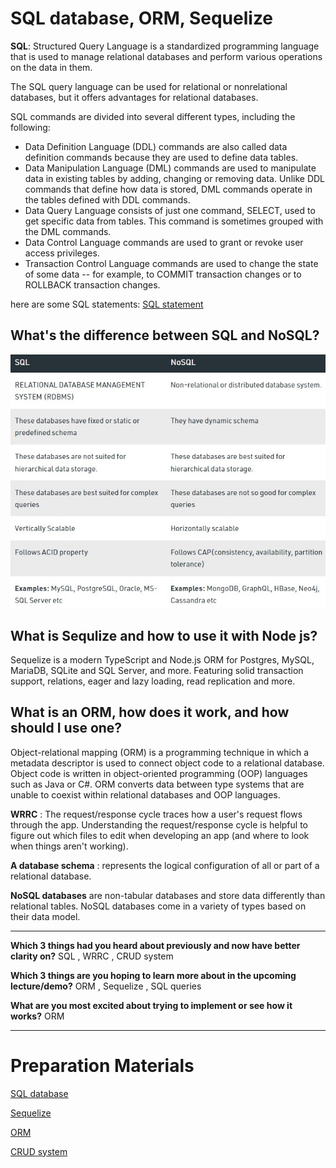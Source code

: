 # SQL database, ORM, Sequelize

**SQL**: Structured Query Language is a standardized programming language that is used to manage relational databases and perform various operations on the data in them.

The SQL query language can be used for relational or nonrelational databases, but it offers advantages for relational databases.

SQL commands are divided into several different types, including the following:

- Data Definition Language (DDL) commands are also called data definition commands because they are used to define data tables.
- Data Manipulation Language (DML) commands are used to manipulate data in existing tables by adding, changing or removing data. Unlike DDL commands that define how data is stored, DML commands operate in the tables defined with DDL commands.
- Data Query Language consists of just one command, SELECT, used to get specific data from tables. This command is sometimes grouped with the DML commands.
- Data Control Language commands are used to grant or revoke user access privileges.
- Transaction Control Language commands are used to change the state of some data -- for example, to COMMIT transaction changes or to ROLLBACK transaction changes.

here are some SQL statements:
[SQL statement](https://github.com/WllaTalafha/reading-notes/blob/main/401/sql.md)

## What's the difference between SQL  and NoSQL?

![SQLand NoSQL](https://github.com/WllaTalafha/reading-notes/blob/main/401/assets/SharedScreenshot.jpg?raw=true)

## What is Sequlize and how to use it with Node js?

Sequelize is a modern TypeScript and Node.js ORM for Postgres, MySQL, MariaDB, SQLite and SQL Server, and more. Featuring solid transaction support, relations, eager and lazy loading, read replication and more.

## What is an ORM, how does it work, and how should I use one?

Object-relational mapping (ORM) is a programming technique in which a metadata descriptor is used to connect object code to a relational database. Object code is written in object-oriented programming (OOP) languages such as Java or C#. ORM converts data between type systems that are unable to coexist within relational databases and OOP languages.

**WRRC** : The request/response cycle traces how a user's request flows through the app. Understanding the request/response cycle is helpful to figure out which files to edit when developing an app (and where to look when things aren't working).

**A database schema** : represents the logical configuration of all or part of a relational database.

**NoSQL databases** are non-tabular databases and store data differently than relational tables. NoSQL databases come in a variety of types based on their data model.

---

**Which 3 things had you heard about previously and now have better clarity on?**
SQL , WRRC , CRUD system

**Which 3 things are you hoping to learn more about in the upcoming lecture/demo?**
ORM , Sequelize , SQL queries

**What are you most excited about trying to implement or see how it works?**
ORM

---

# Preparation Materials

[SQL database](https://www.techtarget.com/searchdatamanagement/definition/SQL)

[Sequelize](https://sequelize.org/)

[ORM]()

[CRUD system]()



